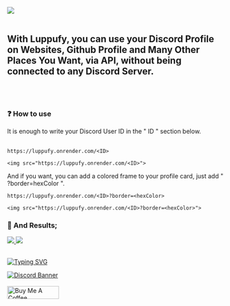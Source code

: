 <a align="center" href="#"><img align="center" src="https://readme-typing-svg.herokuapp.com?font=Tilt+Prism&size=50&pause=1000&center=true&vCenter=true&repeat=false&width=435&height=90&lines=Luppufy"/></a>
<br> </br>
<h2>With Luppufy, you can use your Discord Profile on Websites, Github Profile and Many Other Places You Want, via API, without being connected to any Discord Server.</h2>
<br> </br>
<h3>❓ How to use</h3>
It is enough to write your Discord User ID in the " ID " section below.
<br> </br>

```
https://luppufy.onrender.com/<ID>

<img src="https://luppufy.onrender.com/<ID>">
```

And if you want, you can add a colored frame to your profile card, just add " ?border=hexColor ".

```
https://luppufy.onrender.com/<ID>?border=<hexColor>

<img src="https://luppufy.onrender.com/<ID>?border=<hexColor>">
```

<h3>🥳 And Results;</h3>
<a href="#"> <img src="https://luppufy.onrender.com/928259219038302258"> </a>
<a href="#"> <img src="https://luppufy.onrender.com/928259219038302258?border=ff0000"> </a>
<br> </br>

[![Typing SVG](https://readme-typing-svg.herokuapp.com?font=Fira+Code&pause=1000&color=9D06E6&repeat=false&width=435&lines=Contact+%26+Support+%26+Donate)](#)

[![Discord Banner](https://api.weblutions.com/discord/invite/luppux/)](https://discord.gg/luppux)
<br> </br>
<a href="https://www.buymeacoffee.com/beykant" target="_blank"><img src="https://cdn.buymeacoffee.com/buttons/v2/default-yellow.png" width="120px" height="30px" alt="Buy Me A Coffee"></a>
